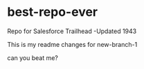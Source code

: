 # best-repo-ever
Repo for Salesforce Trailhead -Updated 1943

This is my readme changes for new-branch-1

can you beat me?
